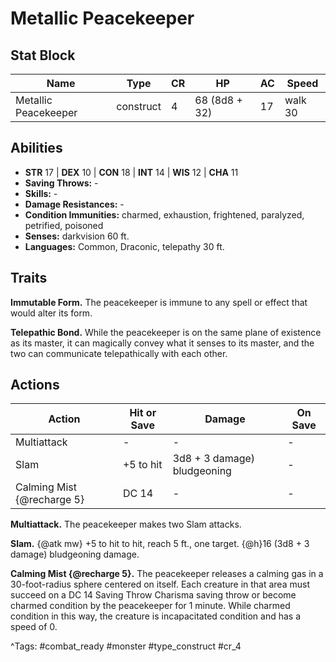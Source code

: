 # Metallic Peacekeeper

## Stat Block

| Name | Type | CR | HP | AC | Speed |
|------|------|----|----|----|-------|
| Metallic Peacekeeper | construct | 4 | 68 (8d8 + 32) | 17 | walk 30 |

## Abilities

- **STR** 17 | **DEX** 10 | **CON** 18 | **INT** 14 | **WIS** 12 | **CHA** 11
- **Saving Throws:** -  
- **Skills:** -  
- **Damage Resistances:** -  
- **Condition Immunities:** charmed, exhaustion, frightened, paralyzed, petrified, poisoned  
- **Senses:** darkvision 60 ft.  
- **Languages:** Common, Draconic, telepathy 30 ft.

## Traits

**Immutable Form.** The peacekeeper is immune to any spell or effect that would alter its form.

**Telepathic Bond.** While the peacekeeper is on the same plane of existence as its master, it can magically convey what it senses to its master, and the two can communicate telepathically with each other.


## Actions

| Action | Hit or Save | Damage | On Save |
|--------|--------------|--------|----------|
| Multiattack | - | - | - |
| Slam | +5 to hit | 3d8 + 3 damage) bludgeoning | - |
| Calming Mist {@recharge 5} | DC 14 | - | - |

**Multiattack.** The peacekeeper makes two Slam attacks.

**Slam.** {@atk mw} +5 to hit to hit, reach 5 ft., one target. {@h}16 (3d8 + 3 damage) bludgeoning damage.

**Calming Mist {@recharge 5}.** The peacekeeper releases a calming gas in a 30-foot-radius sphere centered on itself. Each creature in that area must succeed on a DC 14 Saving Throw Charisma saving throw or become charmed condition by the peacekeeper for 1 minute. While charmed condition in this way, the creature is incapacitated condition and has a speed of 0.


^Tags: #combat_ready #monster #type_construct #cr_4